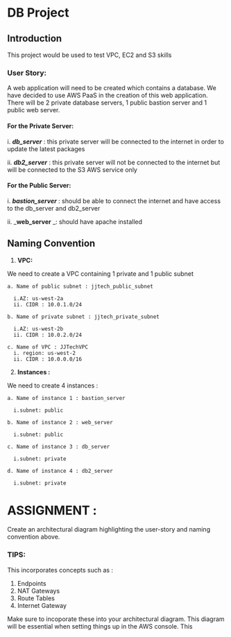 # DB Project

## Introduction

This project would be used to test VPC, EC2 and S3 skills

### User Story:

A web application will need to be created which contains a database. We have decided to use AWS PaaS in the creation of this web application. 
There will be 2 private database servers, 1 public bastion server and 1 public web server.

#### For the Private Server:

  i. _**db_server**_ : this private server will be connected to the internet in order to update the latest packages

  ii. _**db2_server**_ : this private server will not be connected to the internet but will be connected to the S3 AWS service only
  
  
 
 #### For the Public Server:
 
  i. _**bastion_server**_ : should be able to connect the internet and have access to the db_server and db2_server
  
  ii. _**web_server** _: should have apache installed


## **Naming Convention**

1) **VPC:**

 We need to create a VPC containing 1 private and 1 public subnet 

    a. Name of public subnet : jjtech_public_subnet
    
      i.AZ: us-west-2a
      ii. CIDR : 10.0.1.0/24
      
    b. Name of private subnet : jjtech_private_subnet
    
      i.AZ: us-west-2b
      ii. CIDR : 10.0.2.0/24
      
    c. Name of VPC : JJTechVPC 
      i. region: us-west-2
      ii. CIDR : 10.0.0.0/16

2) **Instances :**

 We need to create 4 instances :

    a. Name of instance 1 : bastion_server
    
      i.subnet: public
      
    b. Name of instance 2 : web_server
    
      i.subnet: public
      
    c. Name of instance 3 : db_server
    
      i.subnet: private
      
    d. Name of instance 4 : db2_server
    
      i.subnet: private
      
  







# ASSIGNMENT :
Create an architectural diagram highlighting the user-story and naming convention above.  

### TIPS: 
This incorporates concepts such as :
  1) Endpoints
  2) NAT Gateways
  3) Route Tables
  4) Internet Gateway 

Make sure to incoporate these into your architectural diagram. This diagram will be essential when setting things up in the AWS console.
This 
